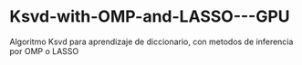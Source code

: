 # Ksvd-with-OMP-and-LASSO---GPU
Algoritmo Ksvd para aprendizaje de diccionario, con metodos de inferencia por OMP o LASSO 
